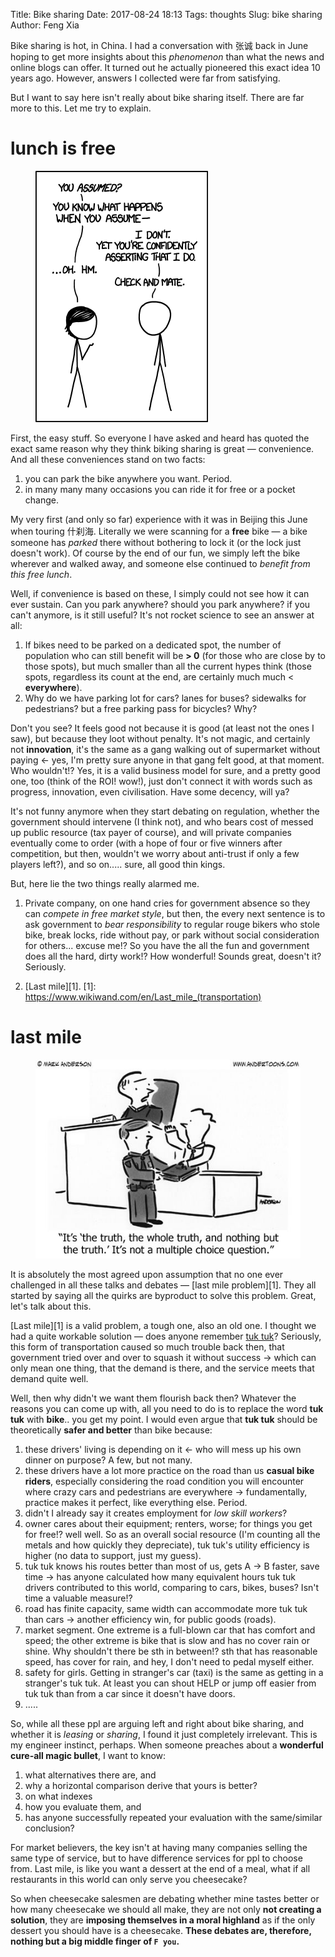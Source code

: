 Title: Bike sharing
Date: 2017-08-24 18:13
Tags: thoughts
Slug: bike sharing
Author: Feng Xia

Bike sharing is hot, in China. I had a conversation with 张诚 back in
June hoping to get more insights about this _phenomenon_ than what the
news and online blogs can offer. It turned out he actually pioneered
this exact idea 10 years ago. However, answers I collected were far
from satisfying. 

But I want to say here isn't really about bike sharing itself. There
are far more to this. Let me try to explain.

# lunch is free

<figure class="col l3 m3 s12">
  <img src="/images/when_you_assume.png"/>
</figure>


First, the easy stuff.  So everyone I have asked and heard has quoted
the exact same reason why they think biking sharing is great &mdash;
<span class="myhighlight"> convenience</span>. And all these
conveniences stand on two facts:

1. you can park the bike anywhere you want. Period.
2. in many many many occasions you can ride it for free or a pocket
   change.
      
My very first (and only so far) experience with it was in Beijing this
June when touring 什刹海. Literally we were scanning for a **free**
bike &mdash; a bike someone has _parked_ there without bothering to
lock it (or the lock just doesn't work). Of course by the end of our
fun, we simply left the bike wherever and walked away, and someone
else continued to _benefit from this free lunch_.
  
Well, if convenience is based on these, I simply could not see how it
can ever sustain. Can you park anywhere? should you park anywhere? if
you can't anymore, is it still useful? It's not rocket science to see
an answer at all:

1. If bikes need to be parked on a dedicated spot, the number of
   population who can still benefit will be **&gt; 0** (for those who
   are close by to those spots), but much smaller than all the current
   hypes think (those spots, regardless its count at the end, are
   certainly much much &lt; **everywhere**).
2. Why do we have parking lot for cars? lanes for buses? sidewalks for
   pedestrians? but a free parking pass for bicycles? Why?
   
Don't you see? It feels good not because it is good (at least not the
ones I saw), but because they loot without penalty. It's not magic,
and certainly not **innovation**, it's the same as a gang walking out
of supermarket without paying &larr; yes, I'm pretty sure anyone in that
gang felt good, at that moment. <span class="myhighlight">Who
wouldn't!?</span> Yes, it is a valid business model for sure, and a
pretty good one, too (think of the ROI! wow!), just don't connect it
with words such as progress, innovation, even civilisation. Have some
decency, will ya?



It's not funny anymore when they start debating on regulation, 
whether the government
should intervene (I think not), and who bears cost of messed up
public resource (tax payer of course), and will private companies
eventually come to order (with a hope of four or five winners after
competition, but then, wouldn't we worry about anti-trust if only a
few players left?), and so on..... sure, all good thin kings.

But, here lie the two things really alarmed me.

1. Private company, on one hand cries for government absence so they
   can _compete in free market style_, but then, the every next
   sentence is to ask government to _bear responsibility_ to regular
   rouge bikers who stole bike, break locks, ride without pay, or park
   without social consideration for others... excuse me!? So you have
   the all the fun and government does all the hard, dirty work!? How
   wonderful! Sounds great, doesn't it? Seriously.
   
2. [Last mile][1].
[1]: https://www.wikiwand.com/en/Last_mile_(transportation)

# last mile

<figure class="col l5 m5 s12">
  <img src="/images/truth.jpg"/>
</figure>

It is absolutely the most agreed upon assumption that no one ever challenged in
all these talks and debates &mdash; [last mile problem][1]. They all
started by saying all the quirks are byproduct to solve this problem. 
Great, let's talk about this.

[Last mile][1] is a valid problem, a tough one, also an old one. I thought we
had a quite workable solution &mdash; does anyone
remember [tuk tuk][2]?  Seriously, this form of transportation caused
so much trouble back then, that government tried over and over to
squash it without success &rarr; which can only mean one thing, that
the demand is there, and the service meets that demand quite well.

[2]: https://www.wikiwand.com/zh-hans/%E6%91%A9%E7%9A%84


Well, then why didn't we want them flourish back then? Whatever the
reasons you can come up with, all you need to do is to replace the
word **tuk tuk** with **bike**.. you get my point. I would even argue
that **tuk tuk** should be theoretically **safer and better** than bike because:


1. these drivers' living is depending on it &larr; who will mess up
   his own dinner on purpose? A few, but not many.
2. these drivers have a lot more practice on the road than us **casual
   bike riders**, especially considering the road condition you will
   encounter where crazy cars and pedestrians are everywhere &rarr;
   fundamentally, <span class="myhighlight">practice makes it
   perfect</span>, like everything else. Period.
3. didn't I already say it creates employment for _low skill workers_?
4. owner cares about their equipment; renters, worse; for things
   you get for free!? well well. So as an overall social resource (I'm
   counting all the metals and how quickly they depreciate), tuk tuk's
   utility efficiency is higher (no data to support, just my guess).
5. tuk tuk knows his routes better than most of us, gets A &rarr; B
   faster, save time &rarr; has anyone calculated how many equivalent
   hours tuk tuk drivers contributed to this world, comparing to cars,
   bikes, buses? Isn't time a valuable measure!?
6. road has finite capacity, same width can accommodate more tuk tuk
   than cars &rarr; another efficiency win, for public goods (roads).
7. market segment. One extreme is a full-blown car that has comfort
   and speed; the other extreme is bike that is slow and has no cover rain or
   shine. Why shouldn't there be sth in between!? sth that has
   reasonable speed, has cover for rain, and hey, I don't need to
   pedal myself either.
8. safety for girls. Getting in stranger's car (taxi) is the same as
   getting in a stranger's tuk tuk. At least you can shout HELP or
   jump off easier from tuk tuk than from a car since it doesn't have
   doors.
9. .....


So, while all these ppl are arguing left and right about bike sharing,
and whether it is _leasing_ or _sharing_, I found it just completely
irrelevant. This is my engineer instinct, perhaps. When someone
preaches about a **wonderful cure-all magic bullet**, I want to know:

1. what alternatives there are, and
2. why a horizontal comparison derive that yours is better?
3. on what indexes
4. how you evaluate them, and 
5. has anyone successfully repeated your evaluation with the
   same/similar conclusion?

<span class="myhighlight">For market believers, the key isn't at having many companies
selling the same type of service, but to have difference services for
ppl to choose from.</span> Last mile, is like you want a dessert at the end
of a meal, what if all restaurants in this world can only serve you
cheesecake?

So when cheesecake salesmen are debating whether mine tastes better or
how many cheesecake we should all make, they are not only **not
creating a solution**, they are **imposing themselves in a moral
highland** as if the only dessert you should have is a cheesecake.
**These debates are, therefore, nothing but a big middle finger of `F you`.**
